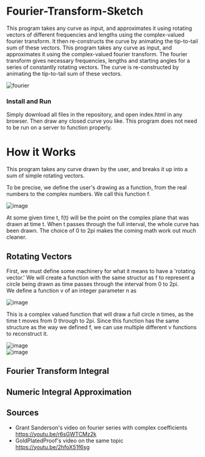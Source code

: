 # Fourier-Transform-Sketch
This program takes any curve as input, and approximates it using rotating vectors of different frequencies and lengths using the complex-valued fourier transform. It then re-constructs the curve by animating the tip-to-tail sum of these vectors.
This program takes any curve as input, and approximates it using the complex-valued fourier transform. The fourier transform gives necessary frequencies, lengths and starting angles for a series of constantly rotating vectors. The curve is re-constructed by animating the tip-to-tail sum of these vectors.

![fourier](https://user-images.githubusercontent.com/44384508/124254812-cbf95c80-db6c-11eb-89f1-a733aac97d7a.gif)
<!--- ![image](https://github.com/Anthony-Gambale/Fourier-Transform-Sketch/blob/main/images/screenshot1.png) --->
<!--- ![image](https://github.com/Anthony-Gambale/Fourier-Transform-Sketch/blob/main/images/screenshot2.png) --->

### Install and Run
Simply download all files in the repository, and open index.html in any browser. Then draw any closed curve you like. This program does not need to be run on a server to function properly.

# How it Works
This program takes any curve drawn by the user, and breaks it up into a sum of simple rotating vectors.

To be precise, we define the user's drawing as a function, from the real numbers to the complex numbers. We call this function f.  
  
![image](https://github.com/Anthony-Gambale/Fourier-Transform-Sketch/blob/main/images/definitionCurve.png)  
  
At some given time t, f(t) will be the point on the complex plane that was drawn at time t. When t passes through the full interval, the whole curve has been drawn. The choice of 0 to 2pi makes the coming math work out much cleaner.

## Rotating Vectors
First, we must define some machinery for what it means to have a 'rotating vector.' We will create a function with the same structur as f to represent a circle being drawn as time passes through the interval from 0 to 2pi.  
We define a function v of an integer parameter n as  
  
![image](https://github.com/Anthony-Gambale/Fourier-Transform-Sketch/blob/main/images/definitionRotation.png)  
  
This is a complex valued function that will draw a full circle n times, as the time t moves from 0 through to 2pi. Since this function has the same structure as the way we defined f, we can use multiple different v functions to reconstruct it.
  
![image](https://github.com/Anthony-Gambale/Fourier-Transform-Sketch/blob/main/images/rotatingVectors1.png)  
![image](https://github.com/Anthony-Gambale/Fourier-Transform-Sketch/blob/main/images/rotatingVectors2.png)  

## Fourier Transform Integral

## Numeric Integral Approximation

## Sources
 - Grant Sanderson's video on fourier series with complex coefficients  
 https://youtu.be/r6sGWTCMz2k
 - GoldPlatedProof's video on the same topic  
 https://youtu.be/2hfoX51f6sg

